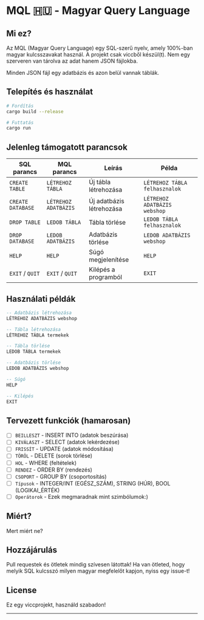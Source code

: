 # MQL 🇭🇺 - Magyar Query Language

## Mi ez?

Az MQL (Magyar Query Language) egy SQL-szerű nyelv, amely 100%-ban magyar kulcsszavakat használ. 
A projekt csak viccből készül(t).
Nem egy szerveren van tárolva az adat hanem JSON fájlokba.

Minden JSON fájl egy adatbázis és azon belül vannak táblák.

## Telepítés és használat

```bash
# Fordítás
cargo build --release

# Futtatás
cargo run
```

## Jelenleg támogatott parancsok

| SQL parancs | MQL parancs | Leírás | Példa |
|------------|-------------|---------|-------|
| `CREATE TABLE` | `LÉTREHOZ TÁBLA` | Új tábla létrehozása | `LÉTREHOZ TÁBLA felhasznalok` |
| `CREATE DATABASE` | `LÉTREHOZ ADATBÁZIS` | Új adatbázis létrehozása | `LÉTREHOZ ADATBÁZIS webshop` |
| `DROP TABLE` | `LEDOB TÁBLA` | Tábla törlése | `LEDOB TÁBLA felhasznalok` |
| `DROP DATABASE` | `LEDOB ADATBÁZIS` | Adatbázis törlése | `LEDOB ADATBÁZIS webshop` |
| `HELP` | `HELP` | Súgó megjelenítése | `HELP` |
| `EXIT` / `QUIT` | `EXIT` / `QUIT` | Kilépés a programból | `EXIT` |

## Használati példák

```sql
-- Adatbázis létrehozása
LÉTREHOZ ADATBÁZIS webshop

-- Tábla létrehozása
LÉTREHOZ TÁBLA termekek

-- Tábla törlése
LEDOB TÁBLA termekek

-- Adatbázis törlése
LEDOB ADATBÁZIS webshop

-- Súgó
HELP

-- Kilépés
EXIT
```

## Tervezett funkciók (hamarosan)

- [ ] `BEILLESZT` - INSERT INTO (adatok beszúrása)
- [ ] `KIVÁLASZT` - SELECT (adatok lekérdezése)
- [ ] `FRISSÍT` - UPDATE (adatok módosítása)
- [ ] `TÖRÖL` - DELETE (sorok törlése)
- [ ] `HOL` - WHERE (feltételek)
- [ ] `RENDEZ` - ORDER BY (rendezés)
- [ ] `CSOPORT` - GROUP BY (csoportosítás)
- [ ] `Típusok` - INTEGER/INT (EGÉSZ_SZÁM), STRING (HÚR), BOOL (LOGIKAI_ÉRTÉK)
- [ ] `Operátorok` - Ezek megmaradnak mint szimbólumok:)

## Miért?

Mert miért ne?

## Hozzájárulás

Pull requestek és ötletek mindig szívesen látottak! Ha van ötleted, hogy melyik SQL kulcsszó milyen magyar megfelelőt kapjon, nyiss egy issue-t!

## License

Ez egy viccprojekt, használd szabadon!

---